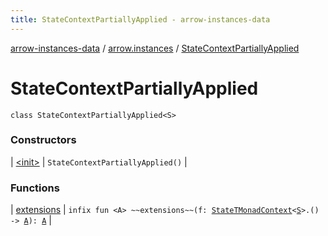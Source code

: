 ```yaml
---
title: StateContextPartiallyApplied - arrow-instances-data
---
```


[arrow-instances-data](../../index.html) / [arrow.instances](../index.html) / [StateContextPartiallyApplied](./index.html)

# StateContextPartiallyApplied

`class StateContextPartiallyApplied<S>`

### Constructors

| [&lt;init&gt;](-init-.html) | `StateContextPartiallyApplied()` |

### Functions

| [extensions](extensions.html) | `infix fun <A> ~~extensions~~(f: `[`StateTMonadContext`](../-state-t-monad-context/index.html)`<`[`S`](index.html#S)`>.() -> `[`A`](extensions.html#A)`): `[`A`](extensions.html#A) |

